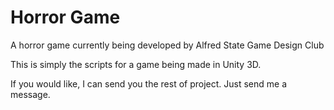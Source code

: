 Horror Game
==========

A horror game currently being developed by Alfred State Game Design Club

This is simply the scripts for a game being made in Unity 3D.

If you would like, I can send you the rest of project. Just send me a message.
